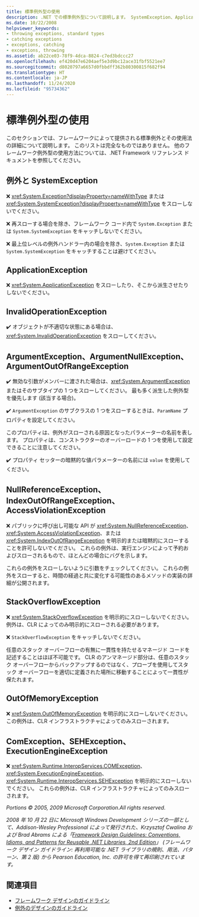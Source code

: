 ```yaml
---
title: 標準例外型の使用
description: .NET での標準例外型について説明します。 SystemException、ApplicationException、ArgumentException、ComException などについて説明します。
ms.date: 10/22/2008
helpviewer_keywords:
- throwing exceptions, standard types
- catching exceptions
- exceptions, catching
- exceptions, throwing
ms.assetid: ab22ce03-78f9-4dca-8824-c7ed3bdccc27
ms.openlocfilehash: ef420d47e6204aef5e3d9bc12ace31fbf5521ee7
ms.sourcegitcommit: d8020797a6657d0fbbdff362b80300815f682f94
ms.translationtype: HT
ms.contentlocale: ja-JP
ms.lasthandoff: 11/24/2020
ms.locfileid: "95734362"
---
```

# <a name="using-standard-exception-types"></a>標準例外型の使用

このセクションでは、フレームワークによって提供される標準例外とその使用法の詳細について説明します。 このリストは完全なものではありません。 他のフレームワーク例外型の使用方法については、.NET Framework リファレンス ドキュメントを参照してください。

## <a name="exception-and-systemexception"></a>例外と SystemException

 ❌ <xref:System.Exception?displayProperty=nameWithType> または <xref:System.SystemException?displayProperty=nameWithType> をスローしないでください。

 ❌ 再スローする場合を除き、フレームワーク コード内で `System.Exception` または `System.SystemException` をキャッチしないでください。

 ❌ 最上位レベルの例外ハンドラー内の場合を除き、`System.Exception` または `System.SystemException` をキャッチすることは避けてください。

## <a name="applicationexception"></a>ApplicationException

 ❌ <xref:System.ApplicationException> をスローしたり、そこから派生させたりしないでください。

## <a name="invalidoperationexception"></a>InvalidOperationException

 ✔️ オブジェクトが不適切な状態にある場合は、<xref:System.InvalidOperationException> をスローしてください。

## <a name="argumentexception-argumentnullexception-and-argumentoutofrangeexception"></a>ArgumentException、ArgumentNullException、ArgumentOutOfRangeException

 ✔️ 無効な引数がメンバーに渡された場合は、<xref:System.ArgumentException> またはそのサブタイプの 1 つをスローしてください。 最も多く派生した例外型を優先します (該当する場合)。

 ✔️ `ArgumentException` のサブクラスの 1 つをスローするときは、`ParamName` プロパティを設定してください。

 このプロパティは、例外がスローされる原因となったパラメーターの名前を表します。 プロパティは、コンストラクターのオーバーロードの 1 つを使用して設定できることに注意してください。

 ✔️ プロパティ セッターの暗黙的な値パラメーターの名前には `value` を使用してください。

## <a name="nullreferenceexception-indexoutofrangeexception-and-accessviolationexception"></a>NullReferenceException、IndexOutOfRangeException、AccessViolationException

 ❌ パブリックに呼び出し可能な API が <xref:System.NullReferenceException>、<xref:System.AccessViolationException>、または <xref:System.IndexOutOfRangeException> を明示的または暗黙的にスローすることを許可しないでください。 これらの例外は、実行エンジンによって予約およびスローされるもので、ほとんどの場合にバグを示します。

 これらの例外をスローしないように引数をチェックしてください。 これらの例外をスローすると、時間の経過と共に変化する可能性のあるメソッドの実装の詳細が公開されます。

## <a name="stackoverflowexception"></a>StackOverflowException

 ❌ <xref:System.StackOverflowException> を明示的にスローしないでください。 例外は、CLR によってのみ明示的にスローされる必要があります。

 ❌ `StackOverflowException` をキャッチしないでください。

 任意のスタック オーバーフローの有無に一貫性を持たせるマネージド コードを記述することはほぼ不可能です。 CLR のアンマネージド部分は、任意のスタック オーバーフローからバックアップするのではなく、プローブを使用してスタック オーバーフローを適切に定義された場所に移動することによって一貫性が保たれます。

## <a name="outofmemoryexception"></a>OutOfMemoryException

 ❌ <xref:System.OutOfMemoryException> を明示的にスローしないでください。 この例外は、CLR インフラストラクチャによってのみスローされます。

## <a name="comexception-sehexception-and-executionengineexception"></a>ComException、SEHException、ExecutionEngineException

 ❌ <xref:System.Runtime.InteropServices.COMException>、<xref:System.ExecutionEngineException>、<xref:System.Runtime.InteropServices.SEHException> を明示的にスローしないでください。 これらの例外は、CLR インフラストラクチャによってのみスローされます。

 *Portions © 2005, 2009 Microsoft Corporation.All rights reserved.*

 *2008 年 10 月 22 日に Microsoft Windows Development シリーズの一部として、Addison-Wesley Professional によって発行された、Krzysztof Cwalina および Brad Abrams による「[Framework Design Guidelines: Conventions, Idioms, and Patterns for Reusable .NET Libraries, 2nd Edition](https://www.informit.com/store/framework-design-guidelines-conventions-idioms-and-9780321545619)」 (フレームワーク デザイン ガイドライン: 再利用可能な .NET ライブラリの規則、用法、パターン、第 2 版) から Pearson Education, Inc. の許可を得て再印刷されています。*

## <a name="see-also"></a>関連項目

- [フレームワーク デザインのガイドライン](index.md)
- [例外のデザインのガイドライン](exceptions.md)
